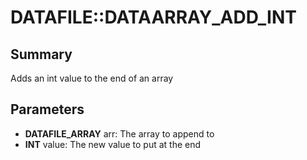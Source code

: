 # DATAFILE::DATAARRAY_ADD_INT

## Summary
Adds an int value to the end of an array

## Parameters
* **DATAFILE_ARRAY** arr: The array to append to
* **INT** value: The new value to put at the end